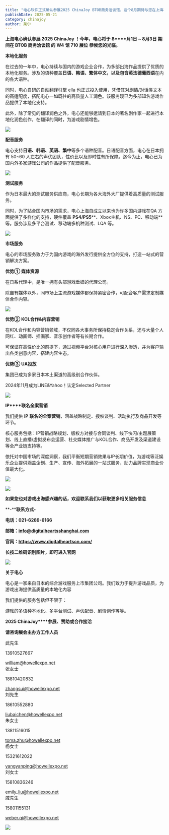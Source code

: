 ```yaml
---
title: "电心软件正式确认参展2025 ChinaJoy BTOB商务洽谈馆，这个8月期待与您在上海相见！"
publishDate: 2025-05-21
category: chinajoy
author: 莱尔
---
```


**上海电心确认参展 2025 ChinaJoy ！今年，电心将于** **8****月1日 ~ 8月3日** **期间在 BTOB 商务洽谈馆 的** **W4** **馆 710 展位** **恭候您的光临。**

**本地化服务**

在过去的一年中，电心持续与国内的游戏企业合作，为多部出海作品提供了优质的本地化服务。涉及的语种覆盖**日语、韩语、繁体中文，以及包含英法德葡西语**在内的各大语种。

同时，电心自研的自动翻译引擎 ella 也正式投入使用，凭借其对剧情/对话类文本的高适配度，搭配电心一如既往的高质量人工润色。该服务现已为多部知名游戏作品提供了本地化支持。

此外，除了常见的翻译润色之外，电心还能够邀请到日本的著名剧作家一起进行本地化润色创作，在翻译的同时，为游戏剧情增色。

![](https://ec-net-1251389766.cos.ap-shanghai.myqcloud.com/wp-content/uploads/2025/05/20250521135831784.png)

**配音服务**

电心支持**日语、韩语、英语、繁中**等多个语种配音。日语配音方面，电心在日本拥有 50~60 人左右的声优团队，性价比以及即时性有所保障。迄今为止，电心已为国内外多家游戏公司的作品提供了配音服务。

![](https://ec-net-1251389766.cos.ap-shanghai.myqcloud.com/wp-content/uploads/2025/05/20250521135835552.png)

**测试服务**

作为日本最大的测试服务供应商，电心长期为各大海外大厂提供着高质量的测试服务。

同时，为了贴合国内市场的需求，电心上海自成立以来也为许多国内游戏在QA 方面提供了多样化的支持，硬件覆盖 **PS4/PS5****、Xbox主机、NS、PC、移动端**等。服务涉及多平台测试、移动端多机种测试、LQA 等。

![](https://ec-net-1251389766.cos.ap-shanghai.myqcloud.com/wp-content/uploads/2025/05/20250521135838576.png)

**市场服务**

电心的市场服务致力于为国内游戏的海外发行提供全方位的支持，打造一站式的营销解决方案。

**优势① 媒体资源**

在日系代理中，是唯一拥有头部游戏垂媒的代理公司。

除自有媒体以外，同市场上主流游戏媒体都保持紧密合作，可配合客户需求定制媒体合作内容。

![](https://ec-net-1251389766.cos.ap-shanghai.myqcloud.com/wp-content/uploads/2025/05/20250521135843958.png)

**优势② KOL合作&内容营销**

在KOL合作和内容营销领域，不仅同各大事务所保持稳定合作关系，还与大量个人网红、动画师、插画家、音乐创作者等有长期合作。

可保证在高性价比的前提下，通过视频平台对核心用户进行深入渗透，并为客户输出各类创意内容，搭建内容生态。

**优势③ UA投放**

集团已成为多家日本本土渠道的高级别合作伙伴。

2024年11月成为LINE&Yahoo！认定Selected Partner 

![](https://ec-net-1251389766.cos.ap-shanghai.myqcloud.com/wp-content/uploads/2025/05/20250521135847610.png)

**IP****联名全案营销**

我们提供 **IP** **联名的全案营销**，涵盖战略制定、授权谈判、活动执行及商品开发等环节。

核心服务包括：IP营销战略规划、版权方对接与合同谈判、线下快闪/主题展策划、线上直播/虚拟发布会运营、社交媒体推广与KOL合作、商品开发及渠道建设等全产业链支持等。

依托对中国市场的深度洞察，我们平衡短期营销效果与IP长期价值，为游戏等泛娱乐企业提供涵盖企划、生产、宣传、海外拓展的一站式服务，助力品牌实现商业价值最大化。

![](https://ec-net-1251389766.cos.ap-shanghai.myqcloud.com/wp-content/uploads/2025/05/20250521135850384-1024x576.png)

![](https://ec-net-1251389766.cos.ap-shanghai.myqcloud.com/wp-content/uploads/2025/05/20250521135853185.png)

**如果您也对游戏出海感兴趣的话，欢迎联系我们以获取更多相关服务信息**

**\-****联系方式-**

**电话：021-6289-6166**

**邮箱：info@digitalheartsshanghai.com**

**官网：https://www.digitalheartscn.com/**

**长按二维码识别图片，即可进入官网**

![](https://ec-net-1251389766.cos.ap-shanghai.myqcloud.com/wp-content/uploads/2025/05/20250521135859808.png)

**关于电心**

电心是一家来自日本的综合游戏服务上市集团公司。我们致力于提升游戏品质，为游戏出海提供高质量的本地化内容

我们提供的服务包括但不限于：

游戏的多语种本地化、多平台测试、声优配音、剧情创作等等。

**2025 ChinaJoy****参展、赞助或合作接洽**

**请咨询展会主办方工作人员**

武先生

13910527667

william@howellexpo.net  
张女士

18810420832

zhangsui@howellexpo.net  
刘先生

18610552880

liubaichen@howellexpo.net  
朱女士

13811516015

toma.zhu@howellexpo.net  
杨女士

15321612022

yangyanping@howellexpo.net  
刘女士

15810836246

emily\_liu@howellexpo.net  
戚先生

15801155131

weber.qi@howellexpo.net

![](https://ec-net-1251389766.cos.ap-shanghai.myqcloud.com/wp-content/uploads/2025/05/20250521135901626.png)
